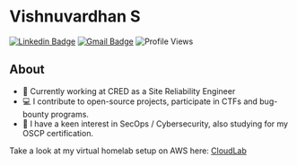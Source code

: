 # Vishnuvardhan S

[![Linkedin Badge](https://img.shields.io/badge/-@vishnuvardhan--kumar-blue?style=flat-square&logo=Linkedin&logoColor=white&link=https://www.linkedin.com/in/vishnuvardhan-kumar/)](https://www.linkedin.com/in/vishnuvardhan-kumar/) 
[![Gmail Badge](https://img.shields.io/badge/-vishnukumar1997@gmail.com-c14438?style=flat-square&logo=Gmail&logoColor=white&link=mailto:vishnukumar1997@gmail.com)](mailto:vishnukumar1997@gmail.com)
![Profile Views](https://komarev.com/ghpvc/?username=vishnuvardhan-kumar&style=flat-square)

      
## About
- 💼 Currently working at CRED as a Site Reliability Engineer
- 💻 I contribute to open-source projects, participate in CTFs and bug-bounty programs.
- 🚀 I have a keen interest in SecOps / Cybersecurity, also studying for my OSCP certification.

Take a look at my virtual homelab setup on AWS here: [CloudLab](https://github.com/vishnuvardhan-kumar/cloudlab)
